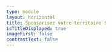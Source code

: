 ```yaml
---
type: module
layout: horizontal
title: Sponsorisez votre territoire !
isTitleDisplayed: true
imageFirst: false
contrastText: false
---
```


